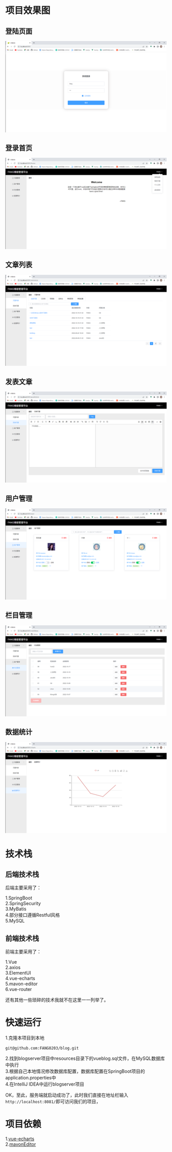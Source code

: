 # 项目效果图  

## 登陆页面

![img](https://raw.githubusercontent.com/FANG0203/blog/main/VBlog-master/doc/login.png)

## 登录首页

![img](https://raw.githubusercontent.com/FANG0203/blog/main/VBlog-master/doc/index.png)

## 文章列表

![img](https://raw.githubusercontent.com/FANG0203/blog/main/VBlog-master/doc/article.png)

  

## 发表文章

  ![img](https://raw.githubusercontent.com/FANG0203/blog/main/VBlog-master/doc/post.png)

## 用户管理

  ![img](https://raw.githubusercontent.com/FANG0203/blog/main/VBlog-master/doc/usermana.png)

## 栏目管理

  ![img](https://raw.githubusercontent.com/FANG0203/blog/main/VBlog-master/doc/category.png)

## 数据统计

  ![img](https://raw.githubusercontent.com/FANG0203/blog/main/VBlog-master/doc/data.png)

# 技术栈  

## 后端技术栈

后端主要采用了：  

1.SpringBoot  
2.SpringSecurity  
3.MyBatis  
4.部分接口遵循Restful风格  
5.MySQL  

## 前端技术栈

前端主要采用了：  

1.Vue  
2.axios  
3.ElementUI  
4.vue-echarts  
5.mavon-editor  
6.vue-router  

还有其他一些琐碎的技术我就不在这里一一列举了。   

# 快速运行  

1.克隆本项目到本地  

```
git@github.com:FANG0203/blog.git
```

2.找到blogserver项目中resources目录下的vueblog.sql文件，在MySQL数据库中执行  
3.根据自己本地情况修改数据库配置，数据库配置在SpringBoot项目的application.properties中  
4.在IntelliJ IDEA中运行blogserver项目  

OK，至此，服务端就启动成功了，此时我们直接在地址栏输入```http://localhost:8081/```即可访问我们的项目，





# 项目依赖  

1.[vue-echarts](https://github.com/Justineo/vue-echarts)  
2.[mavonEditor](https://github.com/hinesboy/mavonEditor)  

